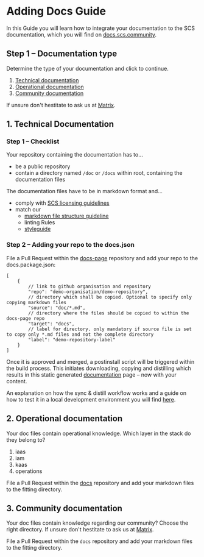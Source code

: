 # Adding Docs Guide

In this Guide you will learn how to integrate your documentation to the SCS documentation, which you will find on [docs.scs.community](https://docs.scs.community).

## Step 1 – Documentation type

Determine the type of your documentation and click to continue.

1. [Technical documentation](#1-technical-documentation)
2. [Operational documentation](#2-operational-documentation)
3. [Community documentation](#3-community-documentation)

If unsure don't hestitate to ask us at [Matrix](/community/communication/matrix.md).

## 1. Technical Documentation

### Step 1 – Checklist

Your repository containing the documentation has to...

- be a public repository
- contain a directory named `/doc` or `/docs` within root, containing the documentation files

The documentation files have to be in markdown format and...

- comply with [SCS licensing guidelines](../github/dco-and-licenses.md)
- match our
  - [markdown file structure guideline](../contribute/doc-files-structure-guide-md)
  - linting Rules
  - [styleguide](../contribute/styleguide.md)

### Step 2 – Adding your repo to the docs.json

File a Pull Request within the [docs-page](https://github.com/SovereignCloudStack/docs-page) repository and add your repo to the docs.package.json:

```json5
[
    {
        // link to github organisation and repository 
        "repo": "demo-organisation/demo-repository",
        // directory which shall be copied. Optional to specify only copying markdown files
        "source": "doc/*.md",
        // directory where the files should be copied to within the docs-page repo
        "target": "docs",
        // label for directory. only mandatory if source file is set to copy only *.md files and not the complete directory
        "label": "demo-repository-label"
    }
]
```

Once it is approved and merged, a postinstall script will be triggered within the build process. This initiates downloading, copying and distilling which results in this static generated [documentation](https://docs.scs.community) page – now with your content.

An explanation on how the sync & distill workflow works and a guide on how to test it in a local development environment you will find [here](../contribute/docs-workflow-explanation.md).

## 2. Operational documentation

Your doc files contain operational knowledge. Which layer in the stack do they belong to?

1. iaas
2. iam
3. kaas
4. operations

File a Pull Request within the [docs](https://github.com/SovereignCloudStack/docs) repository and add your markdown files to the fitting directory.

## 3. Community documentation

Your doc files contain knowledge regarding our community? Choose the right directory. If unsure don't hestitate to ask us at [Matrix](/community/communication/matrix.md).

File a Pull Request within the `docs` repository and add your markdown files to the fitting directory.
